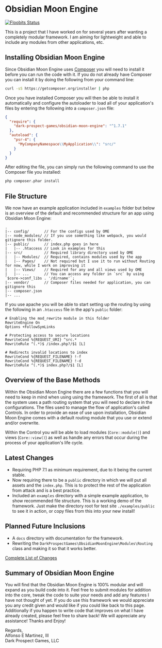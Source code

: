 Obsidian Moon Engine
====================

[![Floobits Status](https://floobits.com/opensaurusrex/obsidian-moon-engine.svg)](https://floobits.com/opensaurusrex/obsidian-moon-engine/redirect)

This is a project that I have worked on for several years after wanting a completely modular framework. I am aiming for 
lightweight and able to include any modules from other applications, etc.

<a name="installing"></a>
## Installing Obsidian Moon Engine

Since Obsidian Moon Engine uses [Composer](http://getcomposer.org) you will need to install it before you can run the
code with it. If you do not already have Composer you can install it by doing the following from your command line:

```bash
curl -sS https://getcomposer.org/installer | php
```

Once you have installed Composer you will then be able to install it automatically and configure the autoloader to load
all of your application's files by entering the following into a `composer.json` file:

```json
{
  "require": {
    "dark-prospect-games/obsidian-moon-engine": "^1.7.1"
  },
  "autoload": {
    "psr-4": {
      "MyCompanyNamespace\\MyApplication\\": "src/"
    }
  }
}
```

After editing the file, you can simply run the following command to use the Composer file you installed:

```bash
php composer.phar install
```


<a name="file-structure"></a>
## File Structure

We now have an example application included in `examples` folder but below is an overview of the default and 
recommended structure for an app using Obsidian Moon Engine:

```
.
|-- config/       // For the configs used by OME
|-- node_modules/ // If you use something like webpack, you would gitignore this folder.
|-- public/       // index.php goes in here
|   |-- .htaccess // Look in examples for this
|-- src/          // Required library directory used by OME
|   |-- Modules/  // Required, contains modules used by the app
|   |-- Pages/    // Not required but I use it to run without Routing for now, while I work on improving it
|   |-- Views/    // Required for any and all views used by OME
|   |-- ...       // You can access any folder in `src` by using `$core->conf_libs . '/dirname'`;
|-- vendor/       // Composer files needed for application, you can gitignore this
|-- composer.json
|-- ...

```

If you use apache you will be able to start setting up the routing by using the following in an `.htaccess` file in the 
app's `public` folder:

```
# Enabling the mod_rewrite module in this folder
RewriteEngine On
Options +FollowSymLinks

# Protecting access to secure locations
RewriteCond %{REQUEST_URI} ^src.*
RewriteRule ^(.*)$ /index.php?/$1 [L]

# Redirects invalid locations to index
RewriteCond %{REQUEST_FILENAME} !-f
RewriteCond %{REQUEST_FILENAME} !-d
RewriteRule ^(.*)$ index.php?/$1 [L]
```

<a name="base-methods"></a>
## Overview of the Base Methods

Within the Obsidian Moon Engine there are a few functions that you will need to keep in mind when using using the 
framework. The first of all is that the system uses a path routing system that you will need to declare in the 
configurations. The files used to manage the flow of application's called Controls. In order to provide an ease of use 
upon installation, Obsidian Moon Engine comes with a default routing module that you use or extend and/or overwrite.

Within the Control you will be able to load modules (`Core::module()`) and views (`Core::view()`) as well as handle any 
errors that occur during the process of your application's life cycle.

<a name="latest-changes"></a>
## Latest Changes

- Requiring PHP 7.1 as minimum requirement, due to it being the current stable.
- Now requiring there to be a `public` directory in which we will put all assets and the `index.php`. This is to 
  protect the rest of the application from attack and is a best practice.
- Included an `examples` directory with a simple example application, to show recommended file structure. This is a 
  working demo of the framework. Just make the directory root for test site `./examples/public` to see it in action, or 
  copy files from this into your new install!

<a name="latest-changes.planned"></a>
## Planned Future Inclusions

- A `docs` directory with documentation for the framework.
- Rewriting the `DarkProspectGames\ObsidianMoonEngine\Modules\Routing` class and making it so that it works better.

[Complete List of Changes](CHANGELOG.md)

<a name="summary"></a>
## Summary of Obsidian Moon Engine

You will find that the Obsidian Moon Engine is 100% modular and will expand as you build code into it. Feel free to
submit modules for addition into the core, tweak the code to suite your needs and add any features I have not thought
of yet. If you do use this framework we would appreciate you any credit given and would like if you could like back to
this page. Additionally if you happen to write code that improves on what I have already created, please feel free to
share back! We will appreciate any assistance! Thanks and Enjoy!

Regards,  
Alfonso E Martinez, III  
Dark Prospect Games, LLC
